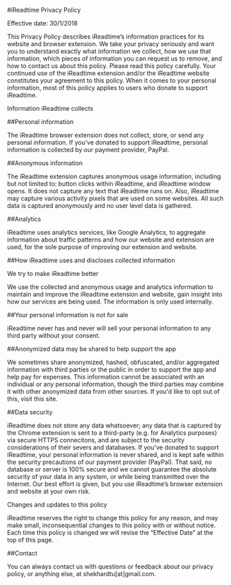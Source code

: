 
#iReadtime Privacy Policy

Effective date: 30/1/2018

This Privacy Policy describes iReadtime’s information practices for its website and browser extension. We take your privacy seriously and want you to understand exactly what information we collect, how we use that information, which pieces of information you can request us to remove, and how to contact us about this policy. Please read this policy carefully. Your continued use of the iReadtime extension and/or the iReadtime website constitutes your agreement to this policy. When it comes to your personal information, most of this policy applies to users who donate to support iReadtime.

Information iReadtime collects

##Personal information

The iReadtime browser extension does not collect, store, or send any personal information. If you've donated to support iReadtime, personal information is collected by our payment provider, PayPal.

##Anonymous information

The iReadtime extension captures anonymous usage information, including but not limited to: button clicks within iReadtime, and iReadtime window opens. It does not capture any text that iReadtime runs on. Also, iReadtime may capture various activity pixels that are used on some websites. All such data is captured anonymously and no user level data is gathered.

##Analytics

iReadtime uses analytics services, like Google Analytics, to aggregate information about traffic patterns and how our website and extension are used, for the sole purpose of improving our extension and website.

##How iReadtime uses and discloses collected information

We try to make iReadtime better

We use the collected and anonymous usage and analytics information to maintain and improve the iReadtime extension and website, gain insight into how our services are being used. The information is only used internally.

##Your personal information is not for sale

iReadtime never has and never will sell your personal information to any third party without your consent.

##Anonymized data may be shared to help support the app

We sometimes share anonymized, hashed, obfuscated, and/or aggregated information with third parties or the public in order to support the app and help pay for expenses. This information cannot be associated with an individual or any personal information, though the third parties may combine it with other anonymized data from other sources. If you'd like to opt out of this, visit this site.

##Data security

iReadtime does not store any data whatsoever; any data that is captured by the Chrome extension is sent to a third-party (e.g. for Analytics purposes) via secure HTTPS connecitons, and are subject to the security considerations of their severs and databases. If you've donated to support iReadtime, your personal information is never shared, and is kept safe within the security precautions of our payment provider (PayPal). That said, no database or server is 100% secure and we cannot guarantee the absolute security of your data in any system, or while being transmitted over the Internet. Our best effort is given, but you use iReadtime’s browser extension and website at your own risk.

Changes and updates to this policy

iReadtime reserves the right to change this policy for any reason, and may make small, inconsequential changes to this policy with or without notice. Each time this policy is changed we will revise the “Effective Date” at the top of this page.

##Contact

You can always contact us with questions or feedback about our privacy policy, or anything else, at shekhardtu[at]gmail.com.

 

 
